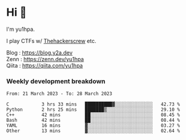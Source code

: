 # Hi 👋

I'm yu1hpa.

I play CTFs w/ [Thehackerscrew](https://www.thehackerscrew.team/) etc.

Blog : https://blog.y2a.dev  
Zenn : https://zenn.dev/yu1hpa  
Qiita : https://qiita.com/yu1hpa  

### Weekly development breakdown

<!--START_SECTION:waka-->

```text
From: 21 March 2023 - To: 28 March 2023

C            3 hrs 33 mins   ██████████▓░░░░░░░░░░░░░░   42.73 %
Python       2 hrs 25 mins   ███████▒░░░░░░░░░░░░░░░░░   29.10 %
C++          42 mins         ██░░░░░░░░░░░░░░░░░░░░░░░   08.45 %
Bash         42 mins         ██░░░░░░░░░░░░░░░░░░░░░░░   08.44 %
YAML         16 mins         ▓░░░░░░░░░░░░░░░░░░░░░░░░   03.27 %
Other        13 mins         ▓░░░░░░░░░░░░░░░░░░░░░░░░   02.64 %
```

<!--END_SECTION:waka-->

